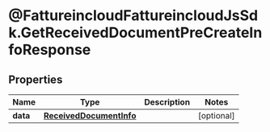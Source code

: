 # @FattureincloudFattureincloudJsSdk.GetReceivedDocumentPreCreateInfoResponse

## Properties

Name | Type | Description | Notes
------------ | ------------- | ------------- | -------------
**data** | [**ReceivedDocumentInfo**](ReceivedDocumentInfo.md) |  | [optional] 


